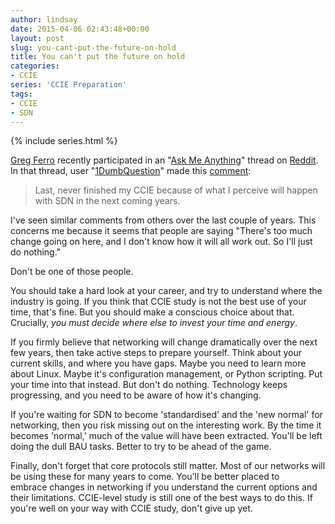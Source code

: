 ```yaml
---
author: lindsay
date: 2015-04-06 02:43:48+00:00
layout: post
slug: you-cant-put-the-future-on-hold
title: You can't put the future on hold
categories:
- CCIE
series: 'CCIE Preparation'
tags:
- CCIE
- SDN
---
```


{% include series.html %}

[Greg Ferro](http://etherealmind.com/) recently participated in an "[Ask Me Anything](http://www.reddit.com/r/networking/comments/31ak1b/ama_greg_ferro_from_packet_pushers_podcast_25/?sort=new)" thread on [Reddit](http://reddit.com/). In that thread, user "[1DumbQuestion](http://www.reddit.com/user/1DumbQuestion)" made this [comment](http://www.reddit.com/r/networking/comments/31ak1b/ama_greg_ferro_from_packet_pushers_podcast_25/cq01cih):

> Last, never finished my CCIE because of what I perceive will happen with SDN in the next coming years.

I've seen similar comments from others over the last couple of years. This concerns me because it seems that people are saying "There's too much change going on here, and I don't know how it will all work out. So I'll just do nothing."

Don't be one of those people.

You should take a hard look at your career, and try to understand where the industry is going. If you think that CCIE study is not the best use of your time, that's fine. But you should make a conscious choice about that. Crucially, _you must decide where else to invest your time and energy_.

If you firmly believe that networking will change dramatically over the next few years, then take active steps to prepare yourself. Think about your current skills, and where you have gaps. Maybe you need to learn more about Linux. Maybe it's configuration management, or Python scripting. Put your time into that instead. But don't do nothing. Technology keeps progressing, and you need to be aware of how it's changing.

If you're waiting for SDN to become 'standardised' and the 'new normal' for networking, then you risk missing out on the interesting work. By the time it becomes 'normal,' much of the value will have been extracted. You'll be left doing the dull BAU tasks. Better to try to be ahead of the game.

Finally, don't forget that core protocols still matter. Most of our networks will be using these for many years to come. You'll be better placed to embrace changes in networking if you understand the current options and their limitations. CCIE-level study is still one of the best ways to do this. If you're well on your way with CCIE study, don't give up yet.
